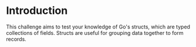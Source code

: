 # Introduction

This challenge aims to test your knowledge of Go's structs, which are typed collections of fields. Structs are useful for grouping data together to form records.
